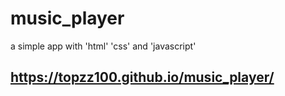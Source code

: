 # music_player
 a simple app with 'html' 'css' and 'javascript'
 
 ## https://topzz100.github.io/music_player/
